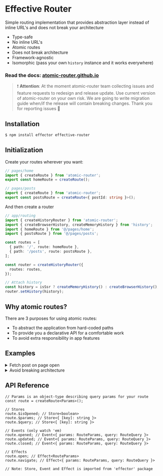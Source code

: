 # Effective Router

Simple routing implementation that provides abstraction layer instead of inline URL's and does not break your architecture

- Type-safe
- No inline URL's
- Atomic routes
- Does not break architecture
- Framework-agnostic
- Isomorphic (pass your own `history` instance and it works everywhere)

### Read the docs: [atomic-router.github.io](https://atomic-router.github.io)

> ❗️ **Attention**: At the moment atomic-router team collecting issues and feature requests to redesign and release update. Use current version of atomic-router on your own risk. We are going to write migration guide when/if the release will contain breaking changes. Thank you for reporting issues 🧡

## Installation

```bash
$ npm install effector effective-router
```

## Initialization

Create your routes wherever you want:

```ts
// pages/home
import { createRoute } from 'atomic-router';
export const homeRoute = createRoute();

// pages/posts
import { createRoute } from 'atomic-router';
export const postsRoute = createRoute<{ postId: string }>();
```

And then create a router

```ts
// app/routing
import { createHistoryRouter } from 'atomic-router';
import { createBrowserHistory, createMemoryHistory } from 'history';
import { homeRoute } from '@/pages/home';
import { postsRoute } from '@/pages/posts';

const routes = [
  { path: '/', route: homeRoute },
  { path: '/posts', route: postsRoute },
];

const router = createHistoryRouter({
  routes: routes,
});

// Attach history
const history = isSsr ? createMemoryHistory() : createBrowserHistory();
router.setHistory(history);
```

## Why atomic routes?

There are 3 purposes for using atomic routes:

- To abstract the application from hard-coded paths
- To provide you a declarative API for a comfortable work
- To avoid extra responsibility in app features

## Examples

<details>
  <summary>Fetch post on page open</summary>

1. In your model, create effect and store which you'd like to trigger:

```tsx
export const getPostFx = createEffect<{ postId: string }, Post>(
  ({ postId }) => {
    return api.get(`/posts/${postId}`);
  }
);

export const $post = restore(getPostFx.doneData, null);
```

2. And just trigger it when `postPage.$params` change:

```tsx
//route.ts
import { createRoute } from 'atomic-router';
import { getPostFx } from './model';

const postPage = createRoute<{ postId: string }>();

guard({
  source: postPage.$params,
  filter: postPage.$isOpened,
  target: getPostFx,
});
```

</details>
<details>
  <summary>Avoid breaking architecture</summary>

Imagine that we have a good architecture, where our code can be presented as a dependency tree.  
 So, we don't make neither circular imports, nor they go backwards.  
 For example, we have `Card -> PostCard -> PostsList -> PostsPage` flow, where `PostsList` doesn't know about `PostsPage`, `PostCard` doesn't know about `PostsList` etc.

But now we need our `PostCard` to open `PostsPage` route.  
 And usually, we add extra responisbility by letting it know what the route is

```tsx
const PostCard = ({ id }) => {
  const post = usePost(id);

  return (
    <Card>
      <Card.Title>{post.title}</Card.Title>
      <Card.Description>{post.title}</Card.Description>
      {/* NOOOO! */}
      <Link to={postsPageRoute} params={{ postId: id }}>
        Read More
      </Link>
    </Card>
  );
};
```

With `atomic-router`, you can create a "personal" route for this card:

```tsx
const readMoreRoute = createRoute<{ postId: id }>();
```

And then you can just give it the same path as your `PostsPage` has:

```tsx
const routes = [
  { path: '/posts/:postId', route: readMoreRoute },
  { path: '/posts/:postId', route: postsPageRoute },
];
```

Both will work perfectly fine as they are completely independent

</details>

## API Reference

```tsx
// Params is an object-type describing query params for your route
const route = createRoute<Params>();

// Stores
route.$isOpened; // Store<boolean>
route.$params; // Store<{ [key]: string }>
route.$query; // Store<{ [key]: string }>

// Events (only watch 'em)
route.opened; // Event<{ params: RouteParams, query: RouteQuery }>
route.updated; // Event<{ params: RouteParams, query: RouteQuery }>
route.closed; // Event<{ params: RouteParams, query: RouteQuery }>

// Effects
route.open; // Effect<RouteParams>
route.navigate; // Effect<{ params: RouteParams, query: RouteQuery }>

// Note: Store, Event and Effect is imported from 'effector' package
```
